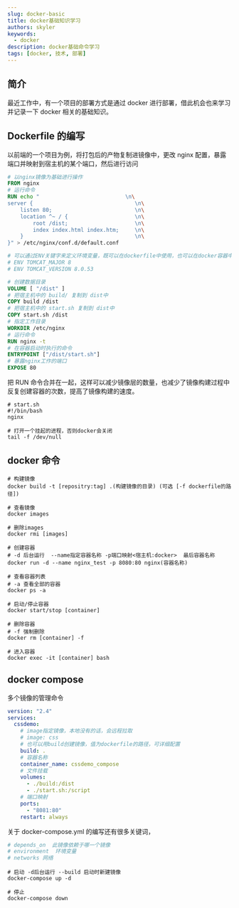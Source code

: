 ```yaml
---
slug: docker-basic
title: docker基础知识学习
authors: skyler
keywords:
  - docker
description: docker基础命令学习
tags: [docker, 技术, 部署]
---
```


## 简介

最近工作中，有一个项目的部署方式是通过 docker 进行部署，借此机会也来学习并记录一下 docker 相关的基础知识。

<!-- truncate -->

## Dockerfile 的编写

以前端的一个项目为例，将打包后的产物复制进镜像中，更改 nginx 配置，暴露端口并映射到宿主机的某个端口，然后进行访问

```dockerfile
# 以nginx镜像为基础进行操作
FROM nginx
# 运行命令
RUN echo "                           \n\
server {                                \n\
    listen 80;                          \n\
    location ^~ / {                     \n\
        root /dist;                     \n\
        index index.html index.htm;     \n\
    }                                   \n\
}" > /etc/nginx/conf.d/default.conf

# 可以通过ENV关键字来定义环境变量，既可以在dockerfile中使用，也可以在docker容器中使用
# ENV TOMCAT_MAJOR 8
# ENV TOMCAT_VERSION 8.0.53

# 创建数据目录
VOLUME [ "/dist" ]
# 把宿主机中的 build/ 复制到 dist中
COPY build /dist
# 把宿主机中的 start.sh 复制到 dist中
COPY start.sh /dist
# 指定工作目录
WORKDIR /etc/nginx
# 运行命令
RUN nginx -t
# 在容器启动时执行的命令
ENTRYPOINT ["/dist/start.sh"]
# 暴露nginx工作的端口
EXPOSE 80
```

把 RUN 命令合并在一起，这样可以减少镜像层的数量，也减少了镜像构建过程中反复创建容器的次数，提高了镜像构建的速度。

```shell
# start.sh
#!/bin/bash
nginx

# 打开一个挂起的进程，否则docker会关闭
tail -f /dev/null
```

## docker 命令

```shell
# 构建镜像
docker build -t [repositry:tag] .(构建镜像的目录) (可选 [-f dockerfile的路径])

# 查看镜像
docker images

# 删除images
docker rmi [images]

# 创建容器
# -d 后台运行  --name指定容器名称 -p端口映射<宿主机:docker>  最后容器名称
docker run -d --name nginx_test -p 8080:80 nginx(容器名称)

# 查看容器列表
# -a 查看全部的容器
docker ps -a

# 启动/停止容器
docker start/stop [container]

# 删除容器
# -f 强制删除
docker rm [container] -f

# 进入容器
docker exec -it [container] bash

```

## docker compose

多个镜像的管理命令

```yml
version: "2.4"
services:
  cssdemo:
    # image指定镜像，本地没有的话，会远程拉取
    # image: css
    # 也可以用build创建镜像，值为dockerfile的路径，可详细配置
    build: .
    # 容器名称
    container_name: cssdemo_compose
    # 文件挂载
    volumes:
      - ./build:/dist
      - ./start.sh:/script
    # 端口映射
    ports:
      - "8081:80"
    restart: always
```

关于 docker-compose.yml 的编写还有很多关键词，

```yml
# depends_on  此镜像依赖于哪一个镜像
# environment  环境变量
# networks 网络
```

```shell
# 启动 -d后台运行 --build 启动时新建镜像
docker-compose up -d

# 停止
docker-compose down
```
